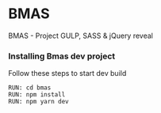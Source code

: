 # BMAS
BMAS - Project GULP, SASS &amp; jQuery reveal

### Installing Bmas dev project

Follow these steps to start dev build

```
RUN: cd bmas
RUN: npm install
RUN: npm yarn dev
```